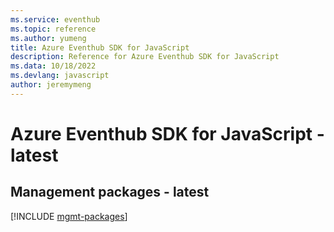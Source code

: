 ```yaml
---
ms.service: eventhub
ms.topic: reference
ms.author: yumeng
title: Azure Eventhub SDK for JavaScript
description: Reference for Azure Eventhub SDK for JavaScript
ms.data: 10/18/2022
ms.devlang: javascript
author: jeremymeng
---
```

# Azure Eventhub SDK for JavaScript - latest

## Management packages - latest
[!INCLUDE [mgmt-packages](eventhub-mgmt-index.md)]